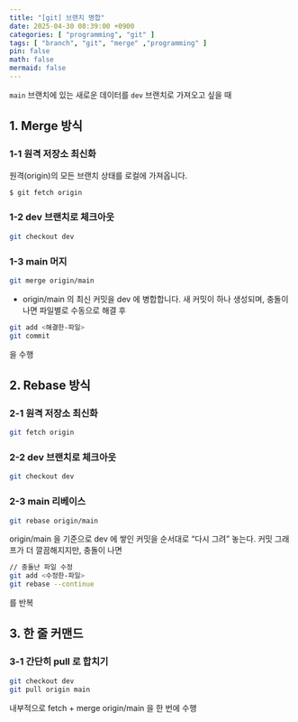 ```yaml
---
title: "[git] 브랜치 병합"
date: 2025-04-30 08:39:00 +0900
categories: [ "programming", "git" ]
tags: [ "branch", "git", "merge" ,"programming" ]
pin: false
math: false
mermaid: false
---
```


`main` 브랜치에 있는 새로운 데이터를 `dev` 브랜치로 가져오고 싶을 때

## 1. Merge 방식

### 1-1 원격 저장소 최신화

원격(origin)의 모든 브랜치 상태를 로컬에 가져옵니다. 

```bash
$ git fetch origin
```


### 1-2 dev 브랜치로 체크아웃

```bash
git checkout dev
```

### 1-3 main 머지

```bash
git merge origin/main
```

* origin/main 의 최신 커밋을 dev 에 병합합니다. 새 커밋이 하나 생성되며, 충돌이 나면 파일별로 수동으로 해결 후 

 ```bash
git add <해결한-파일>
git commit
```
을 수행

## 2. Rebase 방식

### 2-1 원격 저장소 최신화

``` bash
git fetch origin
```

### 2-2 dev 브랜치로 체크아웃

```bash
git checkout dev
```
### 2-3 main 리베이스

```bash
git rebase origin/main
```

origin/main 을 기준으로 dev 에 쌓인 커밋을 순서대로 “다시 그려” 놓는다. 
커밋 그래프가 더 깔끔해지지만, 충돌이 나면

```bash
// 충돌난 파일 수정
git add <수정한-파일>
git rebase --continue
```
를 반복

## 3. 한 줄 커맨드

### 3-1 간단히 pull 로 합치기

```bash
git checkout dev
git pull origin main
```

내부적으로 fetch + merge origin/main 을 한 번에 수행
